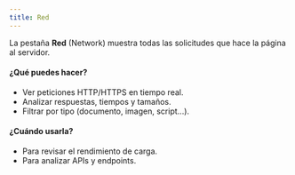 ```yaml
---
title: Red
---
```


La pestaña **Red** (Network) muestra todas las solicitudes que hace la página al servidor.

#### ¿Qué puedes hacer?

- Ver peticiones HTTP/HTTPS en tiempo real.
- Analizar respuestas, tiempos y tamaños.
- Filtrar por tipo (documento, imagen, script...).

#### ¿Cuándo usarla?

- Para revisar el rendimiento de carga.
- Para analizar APIs y endpoints.
